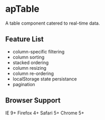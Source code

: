 apTable
========
A table component catered to real-time data.

Feature List
------------
- column-specific filtering
- column sorting
- stacked ordering
- column resizing
- column re-ordering
- localStorage state persistance
- pagination

Browser Support
---------------
IE 9+
Firefox 4+
Safari 5+
Chrome 5+